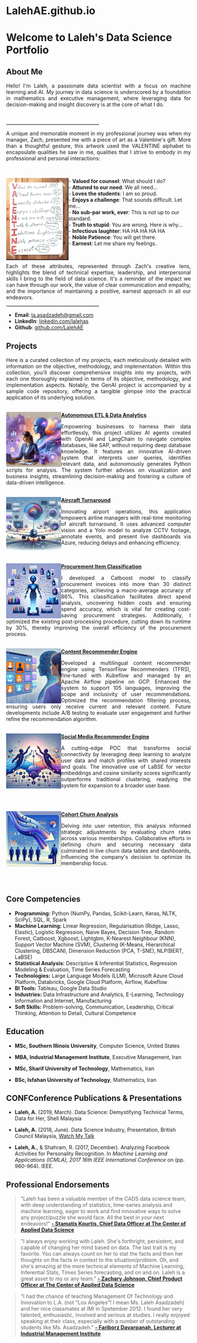 # LalehAE.github.io

# Welcome to Laleh's Data Science Portfolio

## About Me
<div style="text-align: justify;">

Hello! I'm Laleh, a passionate data scientist with a focus on machine learning and AI. My journey in data science is underscored by a foundation in mathematics and executive management, where leveraging data for decision-making and insight discovery is at the core of what I do.
</div>
<br>

<div style="text-align: justify;">
    <hr style="width: 50%; border: 1px solid #ccc;">

A unique and memorable moment in my professional journey was when my manager, Zach, presented me with a piece of art as a Valentine's gift. More than a thoughtful gesture, this artwork used the VALENTINE alphabet to encapsulate qualities he saw in me, qualities that I strive to embody in my professional and personal interactions:
</div>
<br>

[<img align="left" width="170" src="images/zach.png">](https://www.linkedin.com/posts/lalehas_i-am-truly-thrilled-by-such-a-creative-valuable-activity-6767003037186818048-PEA9) - **Valued for counsel**: What should I do?<br>- **Attuned to our need**: We all need...<br>- **Loves the students**: I am so proud.<br>- **Enjoys a challenge**: That sounds difficult. Let me...<br>- **No sub-par work, ever**: This is not up to our standard.<br>- **Truth to stupid**: You are wrong. Here is why...<br>- **Infectious laughter**: HA HA HA HA HA<br>- **Noble Patience**: You will get there.<br>- **Earnest**: Let me share my feelings.

<br>
<div style="text-align: justify;">

Each of these attributes, represented through Zach's creative lens, highlights the blend of technical expertise, leadership, and interpersonal skills I bring to the field of data science. It's a reminder of the impact we can have through our work, the value of clear communication and empathy, and the importance of maintaining a positive, earnest approach in all our endeavors.
    <hr style="width: 50%; border: 1px solid #ccc;">
</div>

- **Email**: [la.asadzadeh@gmail.com](mailto:la.asadzadeh@gmail.com)
- **LinkedIn**: [linkedin.com/lalehas](https://www.linkedin.com/in/lalehas/)
- **Github**: [github.com/LalehAE](https://github.com/LalehAE)

## Projects
<div style="text-align: justify;">
Here is a curated collection of my projects, each meticulously detailed with information on the objective, methodology, and implementation. Within this collection, you'll discover comprehensive insights into my projects, with each one thoroughly explained in terms of its objective, methodology, and implementation aspects. Notably, the GenAI project is accompanied by a sample code repository, offering a tangible glimpse into the practical application of its underlying solution.
</div>
<br>

<img align="left" width="150" height="150" src="images/GenAI.png"> **[Autonomous ETL & Data Analytics](https://LalehAE.github.io/pages/GenAI.html)**
<div style="text-align: justify;">
Empowering businesses to harness their data effortlessly, this project utilizes AI agents created with OpenAI and LangChain to navigate complex databases, like SAP, without requiring deep database knowledge. It features an innovative AI-driven system that interprets user queries, identifies relevant data, and autonomously generates Python scripts for analysis. The system further advises on visualization and business insights, streamlining decision-making and fostering a culture of data-driven intelligence.
</div>
<br>

<img align="left" width="150" height="150" src="images/Aircraft.png"> **[Aircraft Turnaround](https://LalehAE.github.io/pages/Aircraft.html)**
<div style="text-align: justify;">
Innovating airport operations, this application empowers airline managers with real-time monitoring of aircraft turnaround. It uses advanced computer vision and a Yolo model to analyze CCTV footage, annotate events, and present live dashboards via Azure, reducing delays and enhancing efficiency. 
</div>
<br>
<br>

<img align="left" width="150" height="150" src="images/Items.png"> **[Procurement Item Classification](https://LalehAE.github.io/pages/Items.html)**
<div style="text-align: justify;">
I developed a Catboost model to classify procurement invoices into more than 30 distinct categories, achieving a macro-average accuracy of 86%. This classification facilitates direct spend analysis, uncovering hidden costs and ensuring spend accuracy, which is vital for creating cost-saving procurement strategies. Additionally, I optimized the existing post-processing procedure, cutting down its runtime by 30%, thereby improving the overall efficiency of the procurement process.
</div>
<br>

<img align="left" width="150" height="150" src="images/Content.png"> **[Content Recommender Engine](https://LalehAE.github.io/pages/Content.html)**
<div style="text-align: justify;">
Developed a multilingual content recommender engine using TensorFlow Recommenders (TFRS), fine-tuned with Kubeflow and managed by an Apache Airflow pipeline on GCP. Enhanced the system to support 105 languages, improving the scope and inclusivity of user recommendations. Optimized the recommendation filtering process, ensuring users only receive current and relevant content. Future developments include A/B testing to evaluate user engagement and further refine the recommendation algorithm.
</div>
<br>

<img align="left" width="150" height="150" src="images/Social.png"> **[Social Media Recommender Engine](https://LalehAE.github.io/pages/Social.html)**
<div style="text-align: justify;">

A cutting-edge POC that transforms social connectivity by leveraging deep learning to analyze user data and match profiles with shared interests and goals. The innovative use of LaBSE for vector embeddings and cosine similarity scores significantly outperforms traditional clustering, readying the system for expansion to a broader user base. 
</div>
<br>
<br>

 <img align="left" width="150" height="150" src="images/Cohort.png"> **[Cohort Churn Analysis](https://LalehAE.github.io/pages/Cohort.html)**
<div style="text-align: justify;">

Delving into user retention, this analysis informed strategic adjustments by evaluating churn rates across various memberships. Collaborative efforts in defining churn and securing necessary data culminated in live churn data tables and dashboards, influencing the company's decision to optimize its membership focus. 
</div>
<br>
<br>

## Core Competencies
- **Programming:** Python (NumPy, Pandas, Scikit-Learn, Keras, NLTK, SciPy), SQL, R, Spark
- **Machine Learning:** Linear Regression, Regularisation (Ridge, Lasso, Elastic), Logistic Regression, Naive Bayes, Decision Tree, Random Forest, Catboost, Xgboost, Lightgbm, K-Nearest Neighbour (KNN), Support Vector Machine (SVM), Clustering (K-Means, Hierarchical Clustering, DBSCAN), Dimension Reduction (PCA, T-SNE), NLP(BERT, LaBSE)
- **Statistical Analysis:** Descriptive & Inferential Statistics, Regression Modeling & Evaluation, Time Series Forecasting
- **Technologies:** Large Language Models (LLM), Microsoft Azure Cloud Platform, Databricks, Google Cloud Platform, Airflow, Kubeflow
- **BI Tools:** Tableau, Google Data Studio
- **Industries:** Data Infrastructure and Analytics, E-Learning, Technology Information and Internet, Manufacturing
- **Soft Skills:** Problem-solving, Communication, Leadership, Critical Thinking, Attention to Detail, Cultural Competence

## Education
- **MSc, Southern Illinois University**, Computer Science, United States

- **MBA, Industrial Management Institute**, Executive Management, Iran

- **MSc, Sharif University of Technology**, Mathematics, Iran

- **BSc, Isfahan University of Technology**, Mathematics, Iran

## CONFConference Publications & Presentations
-	**Laleh, A.** (2019, March). Data Science: Demystifying Technical Terms, Data for Her, Shell Malaysia

-	**Laleh, A.** (2018, June). Data Science Industry, Presentation, British Council Malaysia, [Watch My Talk](https://www.youtube.com/watch?v=Tuuv-X8c5ts)

-	**Laleh, A.**, & Shahram, R. (2017, December). Analyzing Facebook Activities for Personality Recognition. In *Machine Learning and Applications (ICMLA), 2017 16th IEEE International Conference* on (pp. 960-964). IEEE.

## Professional Endorsements

> "Laleh has been a valuable member of the CADS data science team, with deep understanding of statistics, time-series analysis and machine learning, eager to work and find innovative ways to solve any project/puzzle she would face. All the best in your next endeavors!"
> [**- Stamatis Kourtis, Chief Data Officer at The Center of Applied Data Science**](https://www.linkedin.com/in/stamatis-kourtis-3624121/)

> "I always enjoy working with Laleh. She's forthright, persistent, and capable of changing her mind based on data. The last trait is my favorite. You can always count on her to stat the facts and then her thoughts on the facts in context to the situation/problem. Oh, and she's amazing at the more technical elements of Machine Learning, Inferential Stats, Times Series forecasting, and on and on. Laleh is a great asset to my or any team."
> [**- Zachary Johnson, Chief Product Officer  at The Center of Applied Data Science**](https://www.linkedin.com/in/zjamesjohnson/)

> "I had the chance of teaching Management Of Technology and Innovation to L.A. (not "Los Angeles"! I mean Ms. Laleh Asadzadeh) and her nice classmates at IMI in Spetember 2012. I found her very talented, enthusiastic, involved and serious at studies. I really enjoyed speaking at their class, especially with a number of outstanding students like Ms. Asadzadeh."
> [**- Fariborz Davarpanah, Lecturer at Industrial Management Institute**](https://www.linkedin.com/in/fariborz-davarpanah-4a9ba536/) 